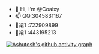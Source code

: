 
- 👋 Hi, I’m @Coaixy
- 📫 QQ:3045831167
- 🐧裙1 :722909899
- 🐧裙1 :443195213

[![Ashutosh's github activity graph](https://github-readme-activity-graph.vercel.app/graph?username=coaixy&theme=react-dark)](https://github.com/ashutosh00710/github-readme-activity-graph)

